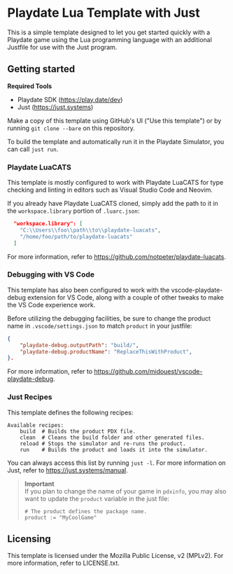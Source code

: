 # Playdate Lua Template with Just

This is a simple template designed to let you get started quickly with a
Playdate game using the Lua programming language with an additional
Justfile for use with the Just program.

## Getting started

**Required Tools**  

- Playdate SDK (https://play.date/dev)
- Just (https://just.systems)

Make a copy of this template using GitHub's UI ("Use this template") or by
running `git clone --bare` on this repository.

To build the template and automatically run it in the Playdate Simulator,
you can call `just run`.

### Playdate LuaCATS

This template is mostly configured to work with Playdate LuaCATS for type
checking and linting in editors such as Visual Studio Code and Neovim.

If you already have Playdate LuaCATS cloned, simply add the path to it in
the `workspace.library` portion of `.luarc.json`:

```json
  "workspace.library": [
    "C:\\Users\\foo\\path\\to\\playdate-luacats",
    "/home/foo/path/to/playdate-luacats"
  ]
```

For more information, refer to https://github.com/notpeter/playdate-luacats.

### Debugging with VS Code

This template has also been configured to work with the
vscode-playdate-debug extension for VS Code, along with a couple of other
tweaks to make the VS Code experience work.

Before utilizing the debugging facilities, be sure to change the product
name in `.vscode/settings.json` to match `product` in your justfile:

```json
{
    "playdate-debug.outputPath": "build/",
    "playdate-debug.productName": "ReplaceThisWithProduct",
}.
```

For more information, refer to https://github.com/midouest/vscode-playdate-debug.

### Just Recipes

This template defines the following recipes:

```
Available recipes:
    build  # Builds the product PDX file.
    clean  # Cleans the build folder and other generated files.
    reload # Stops the simulator and re-runs the product.
    run    # Builds the product and loads it into the simulator.
```

You can always access this list by running `just -l`. For more information
on Just, refer to https://just.systems/manual.

> **Important**  
> If you plan to change the name of your game in `pdxinfo`, you may also
> want to update the `product` variable in the just file:
> ```just
> # The product defines the package name.
> product := "MyCoolGame"
> ```

## Licensing

This template is licensed under the Mozilla Public License, v2 (MPLv2).
For more information, refer to LICENSE.txt.
